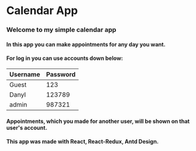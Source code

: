 # Calendar App

### Welcome to my simple calendar app
#### In this app you can make appointments for any day you want.
#### For log in you can use accounts down below: 
| Username | Password |
|----------|----------|
| Guest    | 123      |
| Danyl    | 123789   |
 | admin    | 987321   |
 #### Appointments, which you made for another user, will be shown on that user's account.
 #### This app was made with React, React-Redux, Antd Design.
